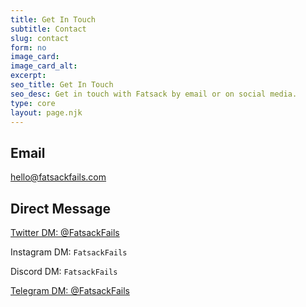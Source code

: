 ```yaml
---
title: Get In Touch
subtitle: Contact
slug: contact
form: no
image_card:
image_card_alt:
excerpt:
seo_title: Get In Touch
seo_desc: Get in touch with Fatsack by email or on social media.
type: core
layout: page.njk
---
```

## Email

[hello@fatsackfails.com](mailto:hello@fatsackfails.com)

## Direct Message

<a href="https://twitter.com/messages/compose?recipient_id=114635117"
  class="twitter-dm-button" data-screen-name="@fatsackfails">
Twitter DM: @FatsackFails</a>

Instagram DM: `FatsackFails`

Discord DM: `FatsackFails`

[Telegram DM: @FatsackFails](https://t.me/FatsackFails)

